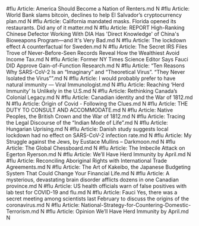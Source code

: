 #flu
Article: America Should Become a Nation of Renters.md N
#flu
Article: World Bank slams bitcoin, declines to help El Salvador’s cryptocurrency plan.md N
#flu
Article: California mandated masks. Florida opened its restaurants. Did any of it matter.md N
#flu
Article: REPORT High-Ranking Chinese Defector Working With DIA Has 'Direct Knowledge' of China's Bioweapons Program—and It's Very Bad.md N
#flu
Article: The lockdown effect A counterfactual for Sweden.md N
#flu
Article: The Secret IRS Files Trove of Never-Before-Seen Records Reveal How the Wealthiest Avoid Income Tax.md N
#flu
Article: Former NY Times Science Editor Says Fauci DID Approve Gain-of-Function Research.md N
#flu
Article: “Ten Reasons Why SARS-CoV-2 Is an “Imaginary” and “Theoretical Virus”. “They Never Isolated the Virus””.md N
#flu
Article: I would probably prefer to have natural immunity — Viral Immunologist.md N
#flu
Article: Reaching ‘Herd Immunity’ Is Unlikely in the U.S.md N
#flu
Article: Rethinking Canada’s Colonial Legacy.md N
#flu
Article: Canadian identity and the War of 1812.md N
#flu
Article: Origin of Covid - Following the Clues.md N
#flu
Article: THE DUTY TO CONSULT AND ACCOMMODATE.md N
#flu
Article: Native Peoples, the British Crown and the War of 1812.md N
#flu
Article: Tracing the Legal Discourse of the “Indian Mode of Life”.md N
#flu
Article: Hungarian Uprising.md N
#flu
Article: Danish study suggests local lockdown had no effect on SARS-CoV-2 infection rate.md N
#flu
Article: My Struggle against the Jews, by Eustace Mullins – Darkmoon.md N
#flu
Article: The Global Chessboard.md N
#flu
Article: The Imbecile Attack on Egerton Ryerson.md N
#flu
Article: We’ll Have Herd Immunity by April.md N
#flu
Article: Reconciling Aboriginal Rights with International Trade Agreements.md N
#flu
Article: The Art of Kakeibo, the Japanese Budgeting System That Could Change Your Financial Life.md N
#flu
Article: A mysterious, devastating brain disorder afflicts dozens in one Canadian province.md N
#flu
Article: US health officials warn of false positives with lab test for COVID-19 and flu.md N
#flu
Article: Fauci Yes, there was a secret meeting among scientists last February to discuss the origins of the coronavirus.md N
#flu
Article: National-Strategy-for-Countering-Domestic-Terrorism.md N
#flu
Article: Opinion  We’ll Have Herd Immunity by April.md N

